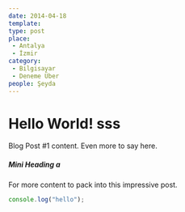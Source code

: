 ```yaml
---
date: 2014-04-18
template:
type: post
place:
 - Antalya
 - İzmir
category:
 - Bilgisayar
 - Deneme Über
people: Şeyda
---
```

# Hello World! sss

Blog Post #1 content. Even more to say here.

##### Mini Heading   a
For more content to pack into this impressive post.

```js
console.log("hello");
```